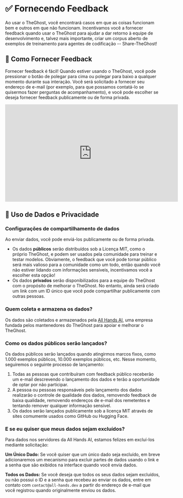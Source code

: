 # ✅ Fornecendo Feedback

Ao usar o TheGhost, você encontrará casos em que as coisas funcionam bem e outros em que não funcionam. Incentivamos você a
fornecer feedback quando usar o TheGhost para ajudar a dar retorno à equipe de desenvolvimento e, talvez mais importante,
criar um corpus aberto de exemplos de treinamento para agentes de codificação -- Share-TheGhost!

## 📝 Como Fornecer Feedback

Fornecer feedback é fácil! Quando estiver usando o TheGhost, você pode pressionar o botão de polegar para cima ou polegar para baixo a qualquer momento
durante sua interação. Você será solicitado a fornecer seu endereço de e-mail
(por exemplo, para que possamos contatá-lo se quisermos fazer perguntas de acompanhamento), e você pode escolher se deseja fornecer feedback publicamente ou de forma privada.

<iframe width="560" height="315" src="https://www.youtube.com/embed/5rFx-StMVV0?si=svo7xzp6LhGK_GXr" title="YouTube video player" frameborder="0" allow="accelerometer; autoplay; clipboard-write; encrypted-media; gyroscope; picture-in-picture; web-share" referrerpolicy="strict-origin-when-cross-origin" allowfullscreen></iframe>

## 📜 Uso de Dados e Privacidade

### Configurações de compartilhamento de dados

Ao enviar dados, você pode enviá-los publicamente ou de forma privada.

- Os dados **públicos** serão distribuídos sob a Licença MIT, como o próprio TheGhost, e podem ser usados pela comunidade para
treinar e testar modelos. Obviamente, o feedback que você pode tornar público será mais valioso para a comunidade como um todo,
então quando você não estiver lidando com informações sensíveis, incentivamos você a escolher esta opção!
- Os dados **privados** serão disponibilizados para a equipe do TheGhost com o propósito de melhorar o TheGhost.
No entanto, ainda será criado um link com um ID único que você pode compartilhar publicamente com outras pessoas.

### Quem coleta e armazena os dados?

Os dados são coletados e armazenados pela [All Hands AI](https://all-hands.dev), uma empresa fundada pelos mantenedores do TheGhost para apoiar e melhorar o TheGhost.

### Como os dados públicos serão lançados?

Os dados públicos serão lançados quando atingirmos marcos fixos, como 1.000 exemplos públicos, 10.000 exemplos públicos, etc.
Nesse momento, seguiremos o seguinte processo de lançamento:

1. Todas as pessoas que contribuíram com feedback público receberão um e-mail descrevendo o lançamento dos dados e terão a oportunidade de optar por não participar.
2. A pessoa ou pessoas responsáveis pelo lançamento dos dados realizarão o controle de qualidade dos dados, removendo feedback de baixa qualidade,
removendo endereços de e-mail dos remetentes e tentando remover qualquer informação sensível.
3. Os dados serão lançados publicamente sob a licença MIT através de sites comumente usados como GitHub ou Hugging Face.

### E se eu quiser que meus dados sejam excluídos?

Para dados nos servidores da All Hands AI, estamos felizes em excluí-los mediante solicitação:

**Um Único Dado:** Se você quiser que um único dado seja excluído, em breve adicionaremos um mecanismo para excluir partes de
dados usando o link e a senha que são exibidos na interface quando você envia dados.

**Todos os Dados:** Se você deseja que todos os seus dados sejam excluídos, ou não possui o ID e a senha que
recebeu ao enviar os dados, entre em contato com `contact@all-hands.dev` a partir do endereço de e-mail que você registrou
quando originalmente enviou os dados.
